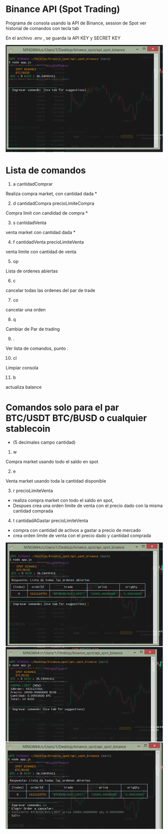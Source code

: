 # Binance API (Spot Trading)


Programa de consola usando la API de Binance, session de Spot
ver historial de comandos con tecla tab

En el archivo .env , se guarda la API KEY y SECRET KEY

![foto](img/binan_init.png)

# Lista de comandos

1) a cantidadComprar

  Realiza compra market, con cantidad dada *

2) d cantidadCompra precioLimiteCompra

  Compra limit con candidad de compra *

3) s cantidadVenta

 venta market con cantidad dada *

4) f cantidadVenta precioLimiteVenta
 
 venta limite con cantidad de venta

5) op
  
  Lista de ordenes abiertas

6) c
  
  cancelar todas las ordenes del par de trade

7) co
 
 cancelar una orden

8) q
  
  Cambiar de Par de trading

9)    .
  
  Ver lista de comandos, punto .

10) cl
  
  Limpiar consola

11) b
 
 actualiza balance

# Comandos solo para el par BTC/USDT BTC/BUSD o cualquier stablecoin 

- (5 decimales campo cantidad)

1) w
  
  Compra market usando todo el saldo en spot

2) e
  
  Venta market usando toda la cantidad disponible
         
3) r precioLimiteVenta
  
  - realiza compra market con todo el saldo en spot,
  - Despues crea una orden limite de venta con el precio dado con la misma cantidad comprada

4) t cantidadAGastar precioLimiteVenta
  
  - compra con cantidad de activos a gastar a precio de  mercado
  - crea orden limite de venta con el precio dado y cantidad comprada

![foto](img/binance_list_op.png)
![foto](img/binan_buylimit.png)
![foto](img/binan_cancel.png)
